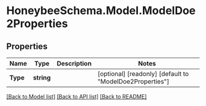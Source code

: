 
# HoneybeeSchema.Model.ModelDoe2Properties

## Properties

Name | Type | Description | Notes
------------ | ------------- | ------------- | -------------
**Type** | **string** |  | [optional] [readonly] [default to "ModelDoe2Properties"]

[[Back to Model list]](../README.md#documentation-for-models)
[[Back to API list]](../README.md#documentation-for-api-endpoints)
[[Back to README]](../README.md)

